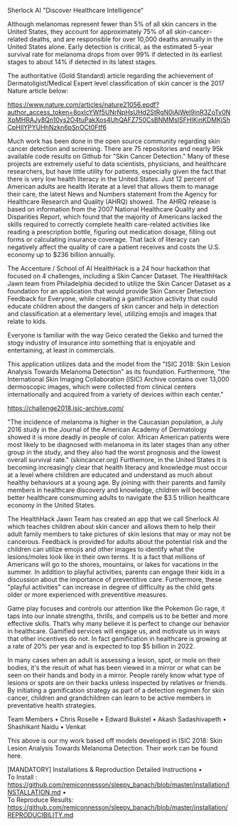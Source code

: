 Sherlock AI 
"Discover Healthcare Intelligence"

Although melanomas represent fewer than 5% of all skin cancers in the United States, they account for approximately 
75% of all skin-cancer-related deaths, and are responsible for over 10,000 deaths annually in the United States alone. 
Early detection is critical, as the estimated 5-year survival rate for melanoma drops from over 99% if detected
in its earliest stages to about 14% if detected in its latest stages.

The authoritative (Gold Standard) article regarding the achievement of Dermatoligist/Medical Expert level classification of 
skin cancer is the 2017 Nature article below:

https://www.nature.com/articles/nature21056.epdf?author_access_token=8oxIcYWf5UNrNpHsUHd2StRgN0jAjWel9jnR3ZoTv0NXpMHRAJy8Qn10ys2O4tuPakXos4UhQAFZ750CsBNMMsISFHIKinKDMKjShCpHIlYPYUHhNzkn6pSnOCt0Ftf6


Much work has been done in the open source community regarding skin cancer detection and screening.
There are 75 repositories and nearly 95k available code results on Github for "Skin Cancer Detection." 
Many of these projects are extremely useful to data scientists, physicians, and healthcare researchers, but have
little utility for patients, especially given the fact that there is very low health literacy in the 
United States.  Just 12 percent of American adults are health literate at a level that allows them to manage their
care, the latest News and Numbers statement from the Agency for Healthcare Research and Quality (AHRQ) showed. 
The AHRQ release is based on information from the 2007 National Healthcare Quality and Disparities Report, 
which found that the majority of Americans lacked the skills required to correctly complete health care-related 
activities like reading a prescription bottle, figuring out medication dosage, filling out forms or calculating 
insurance coverage. That lack of literacy can negatively affect the quality of care a patient receives and costs
the U.S. economy up to $236 billion annually.

The Accenture / School of AI HealthHack is a 24 hour hackathon that focused on 4 challenges, including a Skin Cancer
Dataset.  The HealthHack Jawn team from Philadelphia decided to utilize the Skin Cancer Dataset as a foundation for 
an application that would provide Skin Cancer Detection Feedback for Everyone, while creating a gamification
activity that could educate children about the dangers of skin cancer and help in detection and classification at a 
elementary level, utilizing emojis and images that relate to kids.

Everyone is familiar with the way Geico cerated the Gekko and turned the stogy industry of insurance into something 
that is enjoyable and entertaining, at least in commercials. 

This application utilizes data and the model from the "ISIC 2018: Skin Lesion Analysis Towards Melanoma Detection" 
as its foundation. Furthermore, "the  International Skin Imaging Collaboration (ISIC) Archive contains over 13,000 
dermoscopic images, which were collected from clinical centers internationally and acquired from a variety of devices
within each center."

https://challenge2018.isic-archive.com/ 

"The incidence of melanoma is higher in the Caucasian population, a July 2016 study in the Journal of the American Academy 
of Dermatology showed it is more deadly in people of color. African American patients were most likely to be diagnosed
with melanoma in its later stages than any other group in the study, and they also had the worst prognosis and the 
lowest overall survival rate." (skincancer.org)  Furthemore, in the United States it is becoming increasingly clear that
health literacy and knowledge must occur at a level where children are educated and understand as much about healthy
behaviours at a young age.   By joining with their parents and family members in healthcare discovery and knowledge, children
will become better healthcare consmuming adults to navigate the $3.5 trillion healthcare economy in the United States.

The HealthHack Jawn Team has created an app that we call Sherlock AI which teaches children about skin cancer and allows 
them to help their adult family members to take pictures of skin lesions that may or may not be cancerous.  Feedback is 
provided for adults about the potential risk and the children can utilize emojis and other images to identify what the 
lesions/moles look like in their own terms.  It is a fact that millions of Americans will go to the shores, mountains, or lakes
for vacations in the summer. In addition to playful activities, parents can engage their kids in a discussion about the
importance of preventitive care.  Furthermore, these "playful activities" can increase in degree of difficulty as the child gets older
or more experienced with preventitive measures.

Game play focuses and controls our attention like the Pokemon Go rage, it taps into our innate strengths, thrills, and compels us to
be better and more effective skills. That’s why many believe it is perfect to change our behavior in healthcare.  Gamified services will
engage us, and motivate us in ways that other incentives do not.  In fact gamification in healthcare is growing at a rate of 
20% per year and is expected to top $5 billion in 2022.   
 

In many cases when an adult is assessing a lesion, spot, or mole on their bodies, it's the result of what has been viewed in a mirror or what can be
seen on their hands and body in a mirror.  People rarely know what type of lesions or spots are on their backs unless inspected
by relatives or friends.   By initiating a gamification strategy as part of a detection regimen for skin cancer, children and grandchildren
can learn to be active members in preventative health strategies.

Team Members •	Chris Roselle •	Edward Bukstel •	Akash Sadashivapeth •	Shashikant Naidu •	Venkat

This above is our my work based off models developed in ISIC 2018: Skin Lesion Analysis Towards Melanoma Detection. Their work can be found here.

[MANDATORY] Installations & Reproduction Detailed Instructions •	
To Install : https://github.com/remiconnesson/sleepy_banach/blob/master/installation/INSTALLATION.md •	
To Reproduce Results:  https://github.com/remiconnesson/sleepy_banach/blob/master/installation/REPRODUCIBILITY.md



